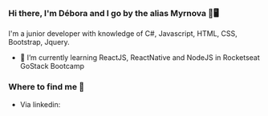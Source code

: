 ### Hi there, I'm Débora and I go by the alias Myrnova 👋🖥️

I'm a junior developer with knowledge of C#, Javascript, HTML, CSS, Bootstrap, Jquery.
- 🌱 I’m currently learning ReactJS, ReactNative and NodeJS in Rocketseat GoStack Bootcamp


### Where to find me 🧾
- Via linkedin: <a href="https://www.linkedin.com/in/debycl2002/"></a>